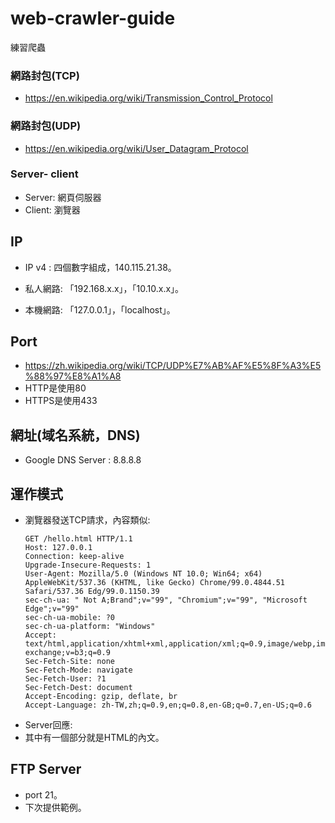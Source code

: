 # web-crawler-guide
練習爬蟲


### 網路封包(TCP)
  + https://en.wikipedia.org/wiki/Transmission_Control_Protocol

 
 ### 網路封包(UDP)
  + https://en.wikipedia.org/wiki/User_Datagram_Protocol

### Server- client
  + Server: 網頁伺服器
  + Client: 瀏覽器
## IP
  + IP v4 : 四個數字組成，140.115.21.38。

  + 私人網路: 「192.168.x.x」，「10.10.x.x」。
  + 本機網路: 「127.0.0.1」，「localhost」。
  
## Port
  + https://zh.wikipedia.org/wiki/TCP/UDP%E7%AB%AF%E5%8F%A3%E5%88%97%E8%A1%A8
  + HTTP是使用80
  + HTTPS是使用433

## 網址(域名系統，DNS)
  + Google DNS Server : 8.8.8.8


## 運作模式
  + 瀏覽器發送TCP請求，內容類似:
    ```
    GET /hello.html HTTP/1.1
    Host: 127.0.0.1
    Connection: keep-alive
    Upgrade-Insecure-Requests: 1
    User-Agent: Mozilla/5.0 (Windows NT 10.0; Win64; x64) AppleWebKit/537.36 (KHTML, like Gecko) Chrome/99.0.4844.51 Safari/537.36 Edg/99.0.1150.39
    sec-ch-ua: " Not A;Brand";v="99", "Chromium";v="99", "Microsoft Edge";v="99"
    sec-ch-ua-mobile: ?0
    sec-ch-ua-platform: "Windows"
    Accept: text/html,application/xhtml+xml,application/xml;q=0.9,image/webp,image/apng,*/*;q=0.8,application/signed-exchange;v=b3;q=0.9
    Sec-Fetch-Site: none
    Sec-Fetch-Mode: navigate
    Sec-Fetch-User: ?1
    Sec-Fetch-Dest: document
    Accept-Encoding: gzip, deflate, br
    Accept-Language: zh-TW,zh;q=0.9,en;q=0.8,en-GB;q=0.7,en-US;q=0.6
    ```
+ Server回應:
+ 其中有一個部分就是HTML的內文。
## FTP Server
  + port 21。
  + 下次提供範例。
